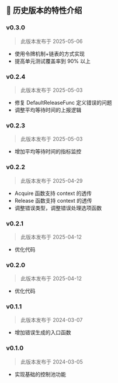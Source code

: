 ## 📜 历史版本的特性介绍

### v0.3.0

> 此版本发布于 2025-05-06

* 使用令牌机制+链表的方式实现
* 提高单元测试覆盖率到 90% 以上

### v0.2.4

> 此版本发布于 2025-05-03

* 修复 DefaultReleaseFunc 定义错误的问题
* 调整平均等待时间的上报逻辑

### v0.2.3

> 此版本发布于 2025-05-03

* 增加平均等待时间的指标监控

### v0.2.2

> 此版本发布于 2025-04-29

* Acquire 函数支持 context 的透传
* Release 函数支持 context 的透传
* 调整错误类型，调整错误处理选项函数

### v0.2.1

> 此版本发布于 2025-04-12

* 优化代码

### v0.2.0

> 此版本发布于 2025-04-12

* 优化代码

### v0.1.1

> 此版本发布于 2024-03-07

* 增加错误生成的入口函数

### v0.1.0

> 此版本发布于 2024-03-05

* 实现基础的控制池功能